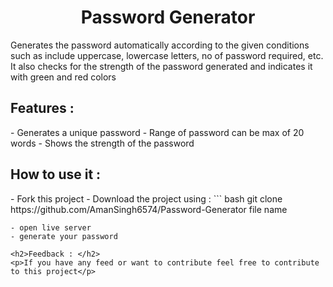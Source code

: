 <h1 align='center' >Password Generator</h1>
<p>Generates the password automatically according to the given conditions such as include uppercase, lowercase letters, no of password required, etc. It also checks for the strength of the password generated and indicates it with green and red colors</p>

<h2>Features : </h2>
- Generates a unique password
- Range of password can be max of 20 words
- Shows the strength of the password

<h2>How to use it : </h2>
- Fork this project
- Download the project using : 
  ``` bash
    git clone https://github.com/AmanSingh6574/Password-Generator file name
    
  ```
- open live server
- generate your password

<h2>Feedback : </h2>
<p>If you have any feed or want to contribute feel free to contribute to this project</p>

